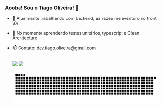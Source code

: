### Aooba! Sou o Tiago Oliveira! 👋

* 🔭 Atualmente trabalhando com backend, as vezes me aventuro no front \0/
* 🌱 No momento aprendendo testes unitários, typescript e Clean Architecture
* 📫 Contato: dev.tiago.oliveira@gmail.com


  
  ##
  
  <div> 
  <a href = "mailto:dev.tiago.oliveira@gmail.com"><img src="https://img.shields.io/badge/-Gmail-%23333?style=for-the-badge&logo=gmail&logoColor=red" target="_blank""></a>
  <a href="https://www.linkedin.com/in/tiago-oliveira-web/" target="_blank"><img src="https://img.shields.io/badge/-LinkedIn-%230077B5?style=for-the-badge&logo=linkedin&logoColor=white" target="_blank"></a> 
 
  ![Snake animation](https://github.com/tiagoliveirati/tiagoliveirati/blob/output/github-contribution-grid-snake.svg)
 
</div>

<!--
**TiagOliveiraTI/tiagoliveirati** is a ✨ _special_ ✨ repository because its `README.md` (this file) appears on your GitHub profile.

Here are some ideas to get you started:

- 🔭 I’m currently working on ...
- 🌱 I’m currently learning ...
- 👯 I’m looking to collaborate on ...
- 🤔 I’m looking for help with ...
- 💬 Ask me about ...
- 📫 How to reach me: ...
- 😄 Pronouns: ...
- ⚡ Fun fact: ...
-->


